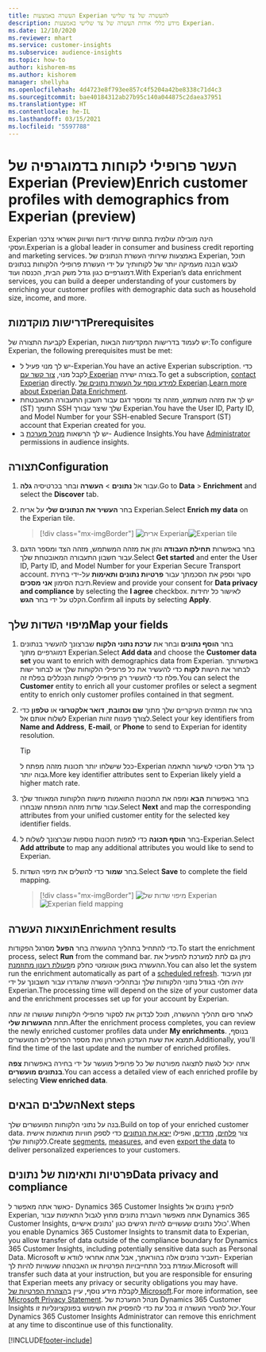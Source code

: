 ```yaml
---
title: העשרה באמצעות Experian להעשרה של צד שלישי
description: מידע כללי אודות העשרה של צד שלישי באמצעות Experian.
ms.date: 12/10/2020
ms.reviewer: mhart
ms.service: customer-insights
ms.subservice: audience-insights
ms.topic: how-to
author: kishorem-ms
ms.author: kishorem
manager: shellyha
ms.openlocfilehash: 4d4723e8f793ee857c4f5204a42be8338c71d4c3
ms.sourcegitcommit: bae40184312ab27b95c140a044875c2daea37951
ms.translationtype: HT
ms.contentlocale: he-IL
ms.lasthandoff: 03/15/2021
ms.locfileid: "5597788"
---
```

# <a name="enrich-customer-profiles-with-demographics-from-experian-preview"></a><span data-ttu-id="6ef1f-103">העשר פרופילי לקוחות בדמוגרפיה של Experian ‏(Preview)</span><span class="sxs-lookup"><span data-stu-id="6ef1f-103">Enrich customer profiles with demographics from Experian (preview)</span></span>

<span data-ttu-id="6ef1f-104">Experian הינה מובילה עולמית בתחום שירותי דיווח ושיווק אשראי צרכני ועסקי.</span><span class="sxs-lookup"><span data-stu-id="6ef1f-104">Experian is a global leader in consumer and business credit reporting and marketing services.</span></span> <span data-ttu-id="6ef1f-105">באמצעות שירותי העשרת הנתונים של Experian, תוכל לגבש הבנה מעמיקה יותר של לקוחותיך על ידי העשרת פרופילי הלקוחות בנתונים דמוגרפיים כגון גודל משק הבית, הכנסה ועוד.</span><span class="sxs-lookup"><span data-stu-id="6ef1f-105">With Experian’s data enrichment services, you can build a deeper understanding of your customers by enriching your customer profiles with demographic data such as household size, income, and more.</span></span>

## <a name="prerequisites"></a><span data-ttu-id="6ef1f-106">דרישות מוקדמות</span><span class="sxs-lookup"><span data-stu-id="6ef1f-106">Prerequisites</span></span>

<span data-ttu-id="6ef1f-107">לקביעת התצורה של Experian, יש לעמוד בדרישות המקדימות הבאות:</span><span class="sxs-lookup"><span data-stu-id="6ef1f-107">To configure Experian, the following prerequisites must be met:</span></span>

- <span data-ttu-id="6ef1f-108">יש לך מנוי פעיל ל-Experian.</span><span class="sxs-lookup"><span data-stu-id="6ef1f-108">You have an active Experian subscription.</span></span> <span data-ttu-id="6ef1f-109">כדי לקבל מנוי, [צור קשר עם Experian](https://www.experian.com/marketing-services/contact) בצורה ישירה.</span><span class="sxs-lookup"><span data-stu-id="6ef1f-109">To get a subscription, [contact Experian](https://www.experian.com/marketing-services/contact) directly.</span></span> <span data-ttu-id="6ef1f-110">[למידע נוסף על העשרת נתונים של Experian](https://www.experian.com/marketing-services/microsoft?cmpid=ems_web_mci_cdppage).</span><span class="sxs-lookup"><span data-stu-id="6ef1f-110">[Learn more about Experian Data Enrichment](https://www.experian.com/marketing-services/microsoft?cmpid=ems_web_mci_cdppage).</span></span>
- <span data-ttu-id="6ef1f-111">יש לך את מזהה משתמש, מזהה צד ומספר דגם עבור חשבון התעבורה המאובטחת (ST) התומך SSH שלך שיצר עבורך Experian.</span><span class="sxs-lookup"><span data-stu-id="6ef1f-111">You have the User ID, Party ID, and Model Number for your SSH-enabled Secure Transport (ST) account that Experian created for you.</span></span>
- <span data-ttu-id="6ef1f-112">יש לך הרשאות [מנהל מערכת](permissions.md#administrator) ב- Audience Insights.</span><span class="sxs-lookup"><span data-stu-id="6ef1f-112">You have [Administrator](permissions.md#administrator) permissions in audience insights.</span></span>

## <a name="configuration"></a><span data-ttu-id="6ef1f-113">תצורה</span><span class="sxs-lookup"><span data-stu-id="6ef1f-113">Configuration</span></span>

1. <span data-ttu-id="6ef1f-114">עבור אל **נתונים** > **העשרה** ובחר בכרטיסיה **גלה**.</span><span class="sxs-lookup"><span data-stu-id="6ef1f-114">Go to **Data** > **Enrichment** and select the **Discover** tab.</span></span>

1. <span data-ttu-id="6ef1f-115">בחר **העשיר את הנתונים שלי** על אריח Experian.</span><span class="sxs-lookup"><span data-stu-id="6ef1f-115">Select **Enrich my data** on the Experian tile.</span></span>

   > [!div class="mx-imgBorder"]
   > <span data-ttu-id="6ef1f-116">![אריח Experian](media/experian-tile.png "אריח Experian")</span><span class="sxs-lookup"><span data-stu-id="6ef1f-116">![Experian tile](media/experian-tile.png "Experian tile")</span></span>

1. <span data-ttu-id="6ef1f-117">בחר באפשרות **תחילת העבודה** והזן את מזהה המשתמש, מזהה הצד ומספר הדגם עבור חשבון התעבורה המאובטחת שלך.</span><span class="sxs-lookup"><span data-stu-id="6ef1f-117">Select **Get started** and enter the User ID, Party ID, and Model Number for your Experian Secure Transport account.</span></span> <span data-ttu-id="6ef1f-118">סקור וספק את הסכמתך עבור **פרטיות נתונים ותאימות** על-ידי בחירת תיבת הסימון **אני מסכים**.</span><span class="sxs-lookup"><span data-stu-id="6ef1f-118">Review and provide your consent for **Data privacy and compliance** by selecting the **I agree** checkbox.</span></span> <span data-ttu-id="6ef1f-119">לאישור כל יחידות הקלט על ידי בחר **הגש**.</span><span class="sxs-lookup"><span data-stu-id="6ef1f-119">Confirm all inputs by selecting **Apply**.</span></span>

## <a name="map-your-fields"></a><span data-ttu-id="6ef1f-120">מיפוי השדות שלך</span><span class="sxs-lookup"><span data-stu-id="6ef1f-120">Map your fields</span></span>

1.  <span data-ttu-id="6ef1f-121">בחר **הוסף נתונים** ובחר את **ערכת נתוני הלקוח** שברצונך להעשיר בנתונים דמוגרפיים מתוך Experian.</span><span class="sxs-lookup"><span data-stu-id="6ef1f-121">Select **Add data** and choose the **Customer data set** you want to enrich with demographics data from Experian.</span></span> <span data-ttu-id="6ef1f-122">באפשרותך לבחור את הישות **לקוח** כדי להעשיר את כל פרופילי הלקוחות שלך או לבחור ישות פלח כדי להעשיר רק פרופילי לקוחות הנכללים בפלח זה.</span><span class="sxs-lookup"><span data-stu-id="6ef1f-122">You can select the **Customer** entity to enrich all your customer profiles or select a segment entity to enrich only customer profiles contained in that segment.</span></span>

1. <span data-ttu-id="6ef1f-123">בחר את המזהים העיקריים שלך מתוך **שם וכתובת**, **דואר אלקטרוני** או **טלפון** כדי לשלוח אותם אל Experian לצורך פענוח זהות.</span><span class="sxs-lookup"><span data-stu-id="6ef1f-123">Select your key identifiers from **Name and Address**, **E-mail**, or **Phone** to send to Experian for identity resolution.</span></span>

   > [!TIP]
   > <span data-ttu-id="6ef1f-124">ככל שישלחו יותר תכונות מזהה מפתח ל-Experian כך גדל הסיכוי לשיעור התאמה גבוה יותר.</span><span class="sxs-lookup"><span data-stu-id="6ef1f-124">More key identifier attributes sent to Experian likely yield a higher match rate.</span></span>

1. <span data-ttu-id="6ef1f-125">בחר באפשרות **הבא** ומפה את התכונות התואמות מישות הלקוחות המאוחד שלך עבור שדות מזהה המפתח שנבחרו.</span><span class="sxs-lookup"><span data-stu-id="6ef1f-125">Select **Next** and map the corresponding attributes from your unified customer entity for the selected key identifier fields.</span></span>

1. <span data-ttu-id="6ef1f-126">בחר **הוסף תכונה** כדי למפות תכונות נוספות שברצונך לשלוח ל-Experian.</span><span class="sxs-lookup"><span data-stu-id="6ef1f-126">Select **Add attribute** to map any additional attributes you would like to send to Experian.</span></span>

1.  <span data-ttu-id="6ef1f-127">בחר **שמור** כדי להשלים את מיפוי השדות.</span><span class="sxs-lookup"><span data-stu-id="6ef1f-127">Select **Save** to complete the field mapping.</span></span>

    > [!div class="mx-imgBorder"]
    > <span data-ttu-id="6ef1f-128">![מיפוי שדות של Experian](media/experian-field-mapping.png "מיפוי שדות של Experian")</span><span class="sxs-lookup"><span data-stu-id="6ef1f-128">![Experian field mapping](media/experian-field-mapping.png "Experian field mapping")</span></span>

## <a name="enrichment-results"></a><span data-ttu-id="6ef1f-129">תוצאות העשרה</span><span class="sxs-lookup"><span data-stu-id="6ef1f-129">Enrichment results</span></span>

<span data-ttu-id="6ef1f-130">כדי להתחיל בתהליך ההעשרה בחר **הפעל** מסרגל הפקודות.</span><span class="sxs-lookup"><span data-stu-id="6ef1f-130">To start the enrichment process, select **Run** from the command bar.</span></span> <span data-ttu-id="6ef1f-131">ניתן גם לתת למערכת להפעיל את ההעשרה באופן אוטומטי כחלק מ[פעולת רענון מתוזמנת](system.md#schedule-tab).</span><span class="sxs-lookup"><span data-stu-id="6ef1f-131">You can also let the system run the enrichment automatically as part of a [scheduled refresh](system.md#schedule-tab).</span></span> <span data-ttu-id="6ef1f-132">זמן העיבוד יהיה תלוי בגודל נתוני הלקוחות שלך ובתהליכי העשרה שהגדרו עבור חשבונך על ידי Experian.</span><span class="sxs-lookup"><span data-stu-id="6ef1f-132">The processing time will depend on the size of your customer data and the enrichment processes set up for your account by Experian.</span></span>

<span data-ttu-id="6ef1f-133">לאחר סיום תהליך ההעשרה, תוכל לבדוק את לסקור פרופילי הלקוחות שעושרו זה עתה תחת **ההעשרות שלי**.</span><span class="sxs-lookup"><span data-stu-id="6ef1f-133">After the enrichment process completes, you can review the newly enriched customer profiles data under **My enrichments**.</span></span> <span data-ttu-id="6ef1f-134">בנוסף, תמצא את שעת העדכון האחרון ואת מספר הפרופילים המועשרים.</span><span class="sxs-lookup"><span data-stu-id="6ef1f-134">Additionally, you'll find the time of the last update and the number of enriched profiles.</span></span>

<span data-ttu-id="6ef1f-135">אתה יכול לגשת לתצוגה מפורטת של כל פרופיל מועשר על ידי בחירה באפשרות **צפה בנתונים מועשרים**.</span><span class="sxs-lookup"><span data-stu-id="6ef1f-135">You can access a detailed view of each enriched profile by selecting **View enriched data**.</span></span>

## <a name="next-steps"></a><span data-ttu-id="6ef1f-136">השלבים הבאים</span><span class="sxs-lookup"><span data-stu-id="6ef1f-136">Next steps</span></span>

<span data-ttu-id="6ef1f-137">בנה על נתוני הלקוחות המועשרים שלך.</span><span class="sxs-lookup"><span data-stu-id="6ef1f-137">Build on top of your enriched customer data.</span></span> <span data-ttu-id="6ef1f-138">צור [פלחים](segments.md), [מדדים](measures.md), ואפילו [ייצא את הנתונים](export-destinations.md) כדי לספק חוויות מותאמות אישית ללקוחות שלך.</span><span class="sxs-lookup"><span data-stu-id="6ef1f-138">Create [segments](segments.md), [measures](measures.md), and even [export the data](export-destinations.md) to deliver personalized experiences to your customers.</span></span>

## <a name="data-privacy-and-compliance"></a><span data-ttu-id="6ef1f-139">פרטיות ותאימות של נתונים</span><span class="sxs-lookup"><span data-stu-id="6ef1f-139">Data privacy and compliance</span></span>

<span data-ttu-id="6ef1f-140">כאשר אתה מאפשר ל- Dynamics 365 Customer Insights להפיץ נתונים אל Experian, אתה מאפשר העברת נתונים מחוץ לגבול התאימות עבור Dynamics 365 Customer Insights, כולל נתונים שעשויים להיות רגישים כגון 'נתונים אישיים'.</span><span class="sxs-lookup"><span data-stu-id="6ef1f-140">When you enable Dynamics 365 Customer Insights to transmit data to Experian, you allow transfer of data outside of the compliance boundary for Dynamics 365 Customer Insights, including potentially sensitive data such as Personal Data.</span></span> <span data-ttu-id="6ef1f-141">Microsoft תעביר נתונים אלה בהוראתך, אבל אתה אחראי לוודא ש- Experian עומדת בכל התחייבויות הפרטיות או האבטחה שעשויות להיות לך.</span><span class="sxs-lookup"><span data-stu-id="6ef1f-141">Microsoft will transfer such data at your instruction, but you are responsible for ensuring that Experian meets any privacy or security obligations you may have.</span></span> <span data-ttu-id="6ef1f-142">לקבלת מידע נוסף, עיין ב[הצהרת הפרטיות של Microsoft](https://go.microsoft.com/fwlink/?linkid=396732).</span><span class="sxs-lookup"><span data-stu-id="6ef1f-142">For more information, see [Microsoft Privacy Statement](https://go.microsoft.com/fwlink/?linkid=396732).</span></span>
<span data-ttu-id="6ef1f-143">מנהל המערכת של Dynamics 365 Customer Insights יכול להסיר העשרה זו בכל עת כדי להפסיק את השימוש בפונקציונליות זו.</span><span class="sxs-lookup"><span data-stu-id="6ef1f-143">Your Dynamics 365 Customer Insights Administrator can remove this enrichment at any time to discontinue use of this functionality.</span></span>


[!INCLUDE[footer-include](../includes/footer-banner.md)]